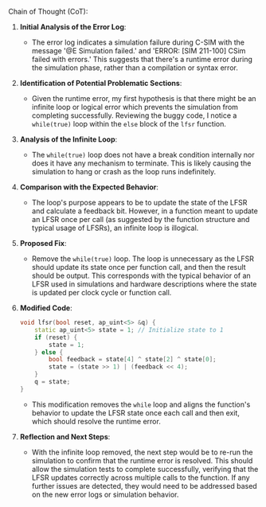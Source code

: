 Chain of Thought (CoT):

1. **Initial Analysis of the Error Log**:
   - The error log indicates a simulation failure during C-SIM with the message '@E Simulation failed.' and 'ERROR: [SIM 211-100] CSim failed with errors.' This suggests that there's a runtime error during the simulation phase, rather than a compilation or syntax error.

2. **Identification of Potential Problematic Sections**:
   - Given the runtime error, my first hypothesis is that there might be an infinite loop or logical error which prevents the simulation from completing successfully. Reviewing the buggy code, I notice a `while(true)` loop within the `else` block of the `lfsr` function.

3. **Analysis of the Infinite Loop**:
   - The `while(true)` loop does not have a break condition internally nor does it have any mechanism to terminate. This is likely causing the simulation to hang or crash as the loop runs indefinitely.

4. **Comparison with the Expected Behavior**:
   - The loop's purpose appears to be to update the state of the LFSR and calculate a feedback bit. However, in a function meant to update an LFSR once per call (as suggested by the function structure and typical usage of LFSRs), an infinite loop is illogical.

5. **Proposed Fix**:
   - Remove the `while(true)` loop. The loop is unnecessary as the LFSR should update its state once per function call, and then the result should be output. This corresponds with the typical behavior of an LFSR used in simulations and hardware descriptions where the state is updated per clock cycle or function call.

6. **Modified Code**:
   ```cpp
   void lfsr(bool reset, ap_uint<5> &q) {
       static ap_uint<5> state = 1; // Initialize state to 1
       if (reset) {
           state = 1;
       } else {
           bool feedback = state[4] ^ state[2] ^ state[0];
           state = (state >> 1) | (feedback << 4);
       }
       q = state;
   }
   ```
   - This modification removes the `while` loop and aligns the function's behavior to update the LFSR state once each call and then exit, which should resolve the runtime error.

7. **Reflection and Next Steps**:
   - With the infinite loop removed, the next step would be to re-run the simulation to confirm that the runtime error is resolved. This should allow the simulation tests to complete successfully, verifying that the LFSR updates correctly across multiple calls to the function. If any further issues are detected, they would need to be addressed based on the new error logs or simulation behavior.